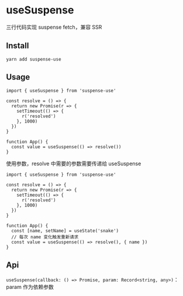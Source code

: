 # useSuspense

三行代码实现 suspense fetch，兼容 SSR

## Install

```shell
yarn add suspense-use
```

## Usage

```tsx
import { useSuspense } from 'suspense-use'

const resolve = () => {
  return new Promise(r => {
    setTimeout(() => {
      r('resolved')
    }, 1000)
  })
}

function App() {
  const value = useSuspense(() => resolve())
}
```

使用参数，resolve 中需要的参数需要传递给 useSuspense

```tsx
import { useSuspense } from 'suspense-use'

const resolve = () => {
  return new Promise(r => {
    setTimeout(() => {
      r('resolved')
    }, 1000)
  })
}

function App() {
  const [name, setName] = useState('snake')
  // 每次 name 变化触发重新请求
  const value = useSuspense(() => resolve(), { name })
}
```

## Api

`useSuspense(callback: () => Promise, param: Record<string, any>)`：param 作为依赖参数
